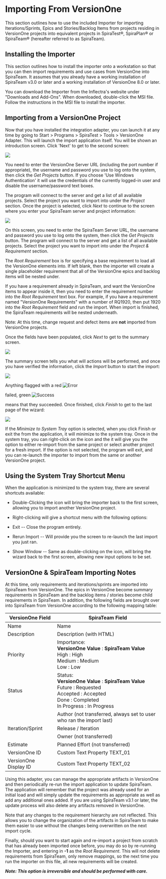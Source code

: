 # Importing From VersionOne

This section outlines how to use the included Importer for importing
Iterations/Sprints, Epics and Stories/Backlog Items from projects
residing in VersionOne projects into equivalent projects in SpiraTest®,
SpiraPlan® or SpiraTeam® (hereafter referred to as SpiraTeam).

## Installing the Importer

This section outlines how to install the importer onto a workstation so
that you can then import requirements and use cases from VersionOne into
SpiraTeam. It assumes that you already have a working installation of
SpiraTeam v3.0 or later and a working installation of VersionOne 8.0 or
later.

You can download the Importer from the Inflectra's website under
"Downloads and Add-Ons". When downloaded, double-click the MSI file.
Follow the instructions in the MSI file to install the importer.

## Importing from a VersionOne Project

Now that you have installed the integration adapter, you can launch it
at any time by going to Start \> Programs \> SpiraTest \> Tools \>
VersionOne Adapter. This will launch the import application itself. You
will be shown an introduction screen. Click 'Next' to get to the second
screen:

![](img/Importing_From_VersionOne_28.png)




You need to enter the VersionOne Server URL (including the port number
if appropriate), the username and password you use to log onto the
system, then click the *Get Projects* button. If you choose 'Use Windows
Authentication' it will use the credentials of the currently logged-in
user and disable the username/password text boxes.

The program will connect to the server and get a list of all available
projects. Select the project you want to import into under the *Project*
section. Once the project is selected, click *Next* to continue to the
screen where you enter your SpiraTeam server and project information:

![](img/Importing_From_VersionOne_29.png)




On this screen, you need to enter the SpiraTeam Server URL, the username
and password you use to log onto the system, then click the *Get
Projects* button. The program will connect to the server and get a list
of all available projects. Select the project you want to import into
under the *Project & Requirement* section.

The *Root Requirement* box is for specifying a base requirement to load
all the VersionOne elements into. If left blank, then the importer will
create a single placeholder requirement that all of the VersionOne epics
and backlog items will be nested under.

If you have a requirement already in SpiraTeam, and want the VersionOne
items to appear inside it, then you need to enter the requirement number
into the *Root Requirement* text box. For example, if you have a
requirement named "VersionOne Requirements" with a number of RQ1920,
then put 1920 into the *Root Requirement* field and run the import. When
import is finished, the SpiraTeam requirements will be nested
underneath.

Note: At this time, change request and defect items are
**not** imported from VersionOne projects.

Once the fields have been populated, click *Next* to get to the summary
screen.

![](img/Importing_From_VersionOne_30.png)




The summary screen tells you what will actions will be performed, and
once you have verified the information, click the *Import* button to
start the import:

![](img/Importing_From_VersionOne_31.png)




Anything flagged with a red
![Error](img/Importing_From_VersionOne_17.png)


 failed, green
![Success](img/Importing_From_VersionOne_18.png)


 means that they succeeded. Once finished,
click *Finish* to get to the last page of the wizard:

![](img/Importing_From_VersionOne_32.png)




If the *Minimize to System Tray* option is selected, when you click
Finish or exit the from the application, it will minimize to the system
tray. Once in the system tray, you can right-click on the icon and the
it will give you the option to either re-import from the same project or
select another project for a fresh import. If the option is not
selected, the program will exit, and you can re-launch the importer to
import from the same or another VersionOne project.

## Using the System Tray Shortcut Menu

When the application is minimized to the system tray, there are several
shortcuts available:

-   Double-Clicking the icon will bring the importer back to the first
screen, allowing you to import another VersionOne project.

-   Right-clicking will give a shortcut menu with the following options:

-   Exit -- Close the program entirely.

-   Rerun Import -- Will provide you the screen to re-launch the
last import you just ran.

-   Show Window -- Same as double-clicking on the icon, will bring
the wizard back to the first screen, allowing new input options
to be set.

## VersionOne & SpiraTeam Importing Notes

At this time, only requirements and iterations/sprints are imported into
SpiraTeam from VersionOne. The epics in VersionOne become summary
requirements in SpiraTeam and the backlog items / stories become child
requirements in SpiraTeam. In addition, the following fields are brought
over into SpiraTeam from VersionOne according to the following mapping
table:

| **VersionOne Field**              | **SpiraTeam Field**               |
|-----------------------------------|-----------------------------------|
| Name                              | Name                              |
| Description                       | Description (with HTML)           |
| Priority                          | Importance: <br> **VersionOne Value** : **SpiraTeam Value** <br> High : High <br> Medium : Medium <br> Low : Low |
| Status                            | Status: <br> **VersionOne Value** : **SpiraTeam Value** <br> Future : Requested <br> Accepted : Accepted <br> Done : Completed <br> In Progress : In Progress  |
|                                   | Author (not transferred, always set to user who ran the import last) |
| Iteration/Sprint                  | Release / Iteration               |
|                                   | Owner (not transferred)           |
| Estimate                          | Planned Effort (not transferred)  |
| VersionOne ID                     | Custom Text Property TEXT\_01     |
| VersionOne Display ID             | Custom Text Property TEXT\_02     |

Using this adapter, you can manage the appropriate artifacts in
VersionOne and then periodically re-run the import application to update
SpiraTeam. The application will remember that the project was already
used for an initial load and will simply update the requirements as
appropriate as well as add any additional ones added. If you are using
SpiraTeam v3.1 or later, the update process will also delete any
artifacts removed in VersionOne.

Note that any changes to the requirement hierarchy are not reflected.
This allows you to change the organization of the artifacts in SpiraTeam
to make them easier to use without the changes being overwritten on the
next import cycle.

Finally, should you want to start again and re-import a project from
scratch that has already been imported once before, you may do so by
re-running the Importer, and entering in **-1** as the *Root
Requirement*. This will not delete requirements from SpiraTeam, only
remove mappings, so the next time you run the importer on this file, all
new requirements will be created.

***Note: This option is irreversible and should be performed with
care.***

